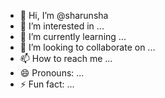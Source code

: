 - 👋 Hi, I’m @sharunsha
- 👀 I’m interested in ...
- 🌱 I’m currently learning ...
- 💞️ I’m looking to collaborate on ...
- 📫 How to reach me ...
- 😄 Pronouns: ...
- ⚡ Fun fact: ...

<!---
sharunsha/sharunsha is a ✨ special ✨ repository because its `README.md` (this file) appears on your GitHub profile.
You can click the Preview link to take a look at your changes.
--->
